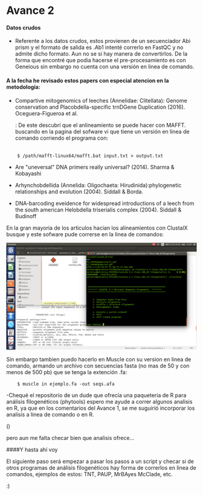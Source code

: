 # Avance 2

#### Datos crudos 

* Referente a los datos crudos, estos provienen de un secuenciador Abi prism y el formato de salida es .Ab1 intenté correrlo en FastQC y no admite dicho formato. Aun no se si hay manera de convertirlos. De la forma que encontré que podia hacerse el pre-procesamiento  es con Geneious sin embargo no cuenta con una versión en linea de comando.  

#### A la fecha he revisado estos papers con especial atencion en la metodología:


* Compartive mitogenomics of leeches (Annelidae: Clitellata): Genome conservation and Placobdella-specific trnDGene Duplication (2016). Oceguera-Figueroa et al.
	
	: De este descubrí que el anlineamiento se puede hacer con MAFFT. buscando en la pagina del sofware vi que  tiene un versión en linea de comando corriendo el programa con:

```

	$ /path/mafft-linux64/mafft.bat input.txt > output.txt	
```
	
* Are "uneversal" DNA primers really universal? (2014). Sharma & Kobayashi

* Arhynchobdellida (Annelida: Oligochaeta: Hirudinida):phylogenetic relationships and evolution (2004). Siddall & Borda.

* DNA-barcoding eveidence for widespread introductions of a leech from the south american Helobdella triserialis complex (2004). Siddall & Budinoff 

En la gran mayoria de los articulos hacian los alineamientos con ClustalX 
busque y este sofware pude correrse en la  linea de comandos:

![](./clustalX_CommandLine) 

Sin embargo tambien puedo hacerlo en Muscle con su version en linea de comando, armando un archivo con secuencias fasta (no mas de 50 y con menos de 500 pb) que se tenga la extención .fa:

```
 	$ muscle in ejemplo.fa -out seqs.afa
```

-Chequé el repositorio de un dude que ofrecía una paqueteria de R para análisis filogenéticos (phytools) espero me ayude a correr algunos analisis en R, ya que en los comentarios del Avance 1, se me suguirió incorporar los analisis a linea de comando o en R. 

([](http://blog.phytools.org/))
	
pero aun me falta checar bien que analisis ofrece... 

####Y hasta ahí voy

El siguiente paso será empezar a pasar los pasos a un script 
y checar si de otros programas de análisis filogenéticos hay forma de correrlos en linea de comandos, ejemplos de estos: TNT, PAUP, MrBAyes McClade, etc. 

:)

